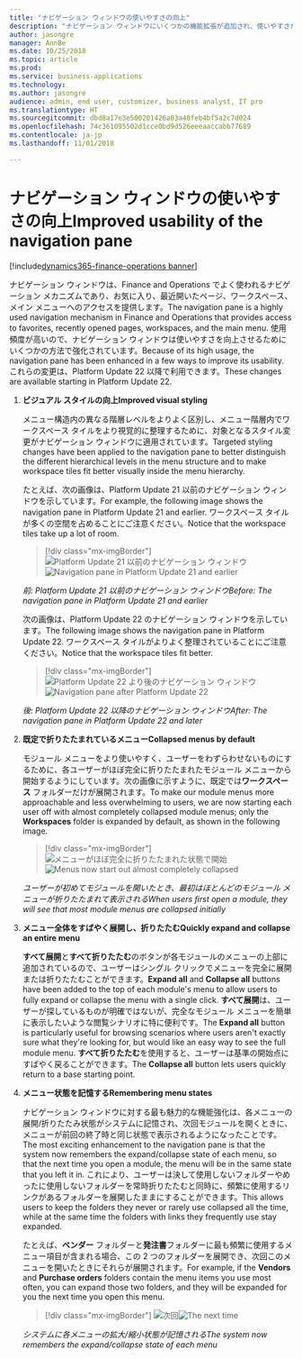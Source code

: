 ```yaml
---
title: "ナビゲーション ウィンドウの使いやすさの向上"
description: "ナビゲーション ウィンドウにいくつかの機能拡張が追加され、使いやすさが向上しました。"
author: jasongre
manager: AnnBe
ms.date: 10/25/2018
ms.topic: article
ms.prod: 
ms.service: business-applications
ms.technology: 
ms.author: jasongre
audience: admin, end user, customizer, business analyst, IT pro
ms.translationtype: HT
ms.sourcegitcommit: dbd8a17e3e500201426a03a48feb4bf5a2c7d024
ms.openlocfilehash: 74c361095502d1cce0bd9d526eeeaaccabb77689
ms.contentlocale: ja-jp
ms.lasthandoff: 11/01/2018

---
```


# <a name="improved-usability-of-the-navigation-pane"></a><span data-ttu-id="bb21d-103">ナビゲーション ウィンドウの使いやすさの向上</span><span class="sxs-lookup"><span data-stu-id="bb21d-103">Improved usability of the navigation pane</span></span>

[!include[dynamics365-finance-operations banner](../includes/dynamics365-finance-operations.md)]

<span data-ttu-id="bb21d-104">ナビゲーション ウィンドウは、Finance and Operations でよく使われるナビゲーション メカニズムであり、お気に入り、最近開いたページ、ワークスペース、メイン メニューへのアクセスを提供します。</span><span class="sxs-lookup"><span data-stu-id="bb21d-104">The navigation pane is a highly used navigation mechanism in Finance and Operations that provides access to favorites, recently opened pages, workspaces, and the main menu.</span></span> <span data-ttu-id="bb21d-105">使用頻度が高いので、ナビゲーション ウィンドウは使いやすさを向上させるためにいくつかの方法で強化されています。</span><span class="sxs-lookup"><span data-stu-id="bb21d-105">Because of its high usage, the navigation pane has been enhanced in a few ways to improve its usability.</span></span> <span data-ttu-id="bb21d-106">これらの変更は、Platform Update 22 以降で利用できます。</span><span class="sxs-lookup"><span data-stu-id="bb21d-106">These changes are available starting in Platform Update 22.</span></span> 

1. <span data-ttu-id="bb21d-107">**ビジュアル スタイルの向上**</span><span class="sxs-lookup"><span data-stu-id="bb21d-107">**Improved visual styling**</span></span>

    <span data-ttu-id="bb21d-108">メニュー構造内の異なる階層レベルをよりよく区別し、メニュー階層内でワークスペース タイルをより視覚的に整理するために、対象となるスタイル変更がナビゲーション ウィンドウに適用されています。</span><span class="sxs-lookup"><span data-stu-id="bb21d-108">Targeted styling changes have been applied to the navigation pane to better distinguish the different hierarchical levels in the menu structure and to make workspace tiles fit better visually inside the menu hierarchy.</span></span> 
    
    <span data-ttu-id="bb21d-109">たとえば、次の画像は、Platform Update 21 以前のナビゲーション ウィンドウを示しています。</span><span class="sxs-lookup"><span data-stu-id="bb21d-109">For example, the following image shows the navigation pane in Platform Update 21 and earlier.</span></span> <span data-ttu-id="bb21d-110">ワークスペース タイルが多くの空間を占めることにご注意ください。</span><span class="sxs-lookup"><span data-stu-id="bb21d-110">Notice that the workspace tiles take up a lot of room.</span></span>

    > [!div class="mx-imgBorder"]
    > <span data-ttu-id="bb21d-111">![Platform Update 21 以前のナビゲーション ウィンドウ](media/oldNavPane.png "Platform Update 21 以前のナビゲーション ウィンドウ")</span><span class="sxs-lookup"><span data-stu-id="bb21d-111">![Navigation pane in Platform Update 21 and earlier](media/oldNavPane.png "Navigation pane in Platform Update 21 and earlier")</span></span>

    <span data-ttu-id="bb21d-112">*前: Platform Update 21 以前のナビゲーション ウィンドウ*</span><span class="sxs-lookup"><span data-stu-id="bb21d-112">*Before: The navigation pane in Platform Update 21 and earlier*</span></span>
    
    <span data-ttu-id="bb21d-113">次の画像は、Platform Update 22 のナビゲーション ウィンドウを示しています。</span><span class="sxs-lookup"><span data-stu-id="bb21d-113">The following image shows the navigation pane in Platform Update 22.</span></span> <span data-ttu-id="bb21d-114">ワークスペース タイルがよりよく整理されていることにご注意ください。</span><span class="sxs-lookup"><span data-stu-id="bb21d-114">Notice that the workspace tiles fit better.</span></span>

    > [!div class="mx-imgBorder"]
    > <span data-ttu-id="bb21d-115">![Platform Update 22 より後のナビゲーション ウィンドウ](media/newNavPane.png  "Platform Update 22 より後のナビゲーション ウィンドウ")</span><span class="sxs-lookup"><span data-stu-id="bb21d-115">![Navigation pane after Platform Update 22](media/newNavPane.png  "Navigation pane after Platform Update 22")</span></span>

    <span data-ttu-id="bb21d-116">*後: Platform Update 22 以降のナビゲーション ウィンドウ*</span><span class="sxs-lookup"><span data-stu-id="bb21d-116">*After: The navigation pane in Platform Update 22 and later*</span></span>

2.  <span data-ttu-id="bb21d-117">**既定で折りたたまれているメニュー**</span><span class="sxs-lookup"><span data-stu-id="bb21d-117">**Collapsed menus by default**</span></span>

    <span data-ttu-id="bb21d-118">モジュール メニューをより使いやすく、ユーザーをわずらわせないものにするために、各ユーザーがほぼ完全に折りたたまれたモジュール メニューから開始するようにしています。次の画像に示すように、既定では**ワークスペース** フォルダーだけが展開されます。</span><span class="sxs-lookup"><span data-stu-id="bb21d-118">To make our module menus more approachable and less overwhelming to users, we are now starting each user off with almost completely collapsed module menus; only the **Workspaces** folder is expanded by default, as shown in the following image.</span></span>

    > [!div class="mx-imgBorder"]
    > <span data-ttu-id="bb21d-119">![メニューがほぼ完全に折りたたまれた状態で開始](media/collapsedNavPane.png  "メニューがほぼ完全に折りたたまれた状態で開始")</span><span class="sxs-lookup"><span data-stu-id="bb21d-119">![Menus now start out almost completely collapsed](media/collapsedNavPane.png  "Menus now start out almost completely collapsed")</span></span>

    <span data-ttu-id="bb21d-120">*ユーザーが初めてモジュールを開いたとき、最初はほとんどのモジュール メニューが折りたたまれて表示される*</span><span class="sxs-lookup"><span data-stu-id="bb21d-120">*When users first open a module, they will see that most module menus are collapsed initially*</span></span>

3.  <span data-ttu-id="bb21d-121">**メニュー全体をすばやく展開し、折りたたむ**</span><span class="sxs-lookup"><span data-stu-id="bb21d-121">**Quickly expand and collapse an entire menu**</span></span>

    <span data-ttu-id="bb21d-122">**すべて展開**と**すべて折りたたむ**のボタンが各モジュールのメニューの上部に追加されているので、ユーザーはシングル クリックでメニューを完全に展開または折りたたむことができます。</span><span class="sxs-lookup"><span data-stu-id="bb21d-122">**Expand all** and **Collapse all** buttons have been added to the top of each module's menu to allow users to fully expand or collapse the menu with a single click.</span></span> <span data-ttu-id="bb21d-123">**すべて展開**は、ユーザーが探しているものが明確ではないが、完全なモジュール メニューを簡単に表示したいような閲覧シナリオに特に便利です。</span><span class="sxs-lookup"><span data-stu-id="bb21d-123">The **Expand all** button is particularly useful for browsing scenarios where users aren't exactly sure what they're looking for, but would like an easy way to see the full module menu.</span></span> <span data-ttu-id="bb21d-124">**すべて折りたたむ**を使用すると、ユーザーは基準の開始点にすばやく戻ることができます。</span><span class="sxs-lookup"><span data-stu-id="bb21d-124">The **Collapse all** button lets users quickly return to a base starting point.</span></span>  

4.  <span data-ttu-id="bb21d-125">**メニュー状態を記憶する**</span><span class="sxs-lookup"><span data-stu-id="bb21d-125">**Remembering menu states**</span></span> 

    <span data-ttu-id="bb21d-126">ナビゲーション ウィンドウに対する最も魅力的な機能強化は、各メニューの展開/折りたたみ状態がシステムに記憶され、次回モジュールを開くときに、メニューが前回の終了時と同じ状態で表示されるようになったことです。</span><span class="sxs-lookup"><span data-stu-id="bb21d-126">The most exciting enhancement to the navigation pane is that the system now remembers the expand/collapse state of each menu, so that the next time you open a module, the menu will be in the same state that you left it in.</span></span> <span data-ttu-id="bb21d-127">これにより、ユーザーは決して使用しないフォルダーやめったに使用しないフォルダーを常時折りたたむと同時に、頻繁に使用するリンクがあるフォルダーを展開したままにすることができます。</span><span class="sxs-lookup"><span data-stu-id="bb21d-127">This allows users to keep the folders they never or rarely use collapsed all the time, while at the same time the folders with links they frequently use stay expanded.</span></span>
    
    <span data-ttu-id="bb21d-128">たとえば、**ベンダー** フォルダーと**発注書**フォルダーに最も頻繁に使用するメニュー項目が含まれる場合、この 2 つのフォルダーを展開でき、次回このメニューを開いたときにそれらが展開されます。</span><span class="sxs-lookup"><span data-stu-id="bb21d-128">For example, if the **Vendors** and **Purchase orders** folders contain the menu items you use most often, you can expand those two folders, and they will be expanded for you the next time you open this menu.</span></span>

    > [!div class="mx-imgBorder"]
    > <span data-ttu-id="bb21d-129">![次回](media/partialNavPane.png  "次回")</span><span class="sxs-lookup"><span data-stu-id="bb21d-129">![The next time](media/partialNavPane.png  "The next time")</span></span>

    <span data-ttu-id="bb21d-130">*システムに各メニューの拡大/縮小状態が記憶される*</span><span class="sxs-lookup"><span data-stu-id="bb21d-130">*The system now remembers the expand/collapse state of each menu*</span></span>



